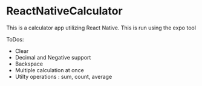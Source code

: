 # ReactNativeCalculator

This is a calculator app utilizing React Native. This is run using the expo tool

ToDos:

* Clear
* Decimal and Negative support
* Backspace
* Multiple calculation at once
* Utilty operations : sum, count, average
